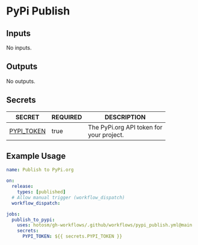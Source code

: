 # PyPi Publish

## Inputs

<!-- AUTO-DOC-INPUT:START - Do not remove or modify this section -->

No inputs.

<!-- AUTO-DOC-INPUT:END -->

## Outputs

<!-- AUTO-DOC-OUTPUT:START - Do not remove or modify this section -->

No outputs.

<!-- AUTO-DOC-OUTPUT:END -->

## Secrets

<!-- AUTO-DOC-SECRETS:START - Do not remove or modify this section -->

| SECRET                                                           | REQUIRED | DESCRIPTION                                  |
| ---------------------------------------------------------------- | -------- | -------------------------------------------- |
| <a name="secret_PYPI_TOKEN"></a>[PYPI_TOKEN](#secret_PYPI_TOKEN) | true     | The PyPi.org API token for <br>your project. |

<!-- AUTO-DOC-SECRETS:END -->

## Example Usage

```yaml
name: Publish to PyPi.org

on:
  release:
    types: [published]
  # Allow manual trigger (workflow_dispatch)
  workflow_dispatch:

jobs:
  publish_to_pypi:
    uses: hotosm/gh-workflows/.github/workflows/pypi_publish.yml@main
    secrets:
      PYPI_TOKEN: ${{ secrets.PYPI_TOKEN }}
```
